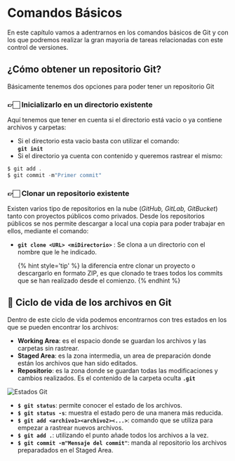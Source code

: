 # Comandos Básicos

En este capítulo vamos a adentrarnos en los comandos básicos de Git y con los que podremos realizar la gran mayoria de tareas relacionadas con este control de versiones.

## ¿Cómo obtener un repositorio Git?

Básicamente tenemos dos opciones para poder tener un repositorio Git

### 👉🏻 Inicializarlo en un directorio existente

Aquí tenemos que tener en cuenta si el directorio está vacio o ya contiene archivos y carpetas:

- Si el directorio esta vacio basta con utilizar el comando:  
   **`git init`**
- Si el directorio ya cuenta con contenido y queremos rastrear el mismo:

```java
$ git add .
$ git commit -m"Primer commit"
```

### 👉🏻 Clonar un repositorio existente

Existen varios tipo de repositorios en la nube (_GitHub, GitLab, GitBucket_) tanto con proyectos públicos como privados. Desde los repositorios públicos se nos permite descargar a local una copia para poder trabajar en ellos, mediante el comando:

- **`git clone <URL> <miDirectorio>`** : Se clona a un directorio con el nombre que le he indicado.

  {% hint style='tip' %}
  la diferencia entre clonar un proyecto o descargarlo en formato ZIP, es que clonado te traes todos los commits que se han realizado desde el comienzo.
  {% endhint %}

## 🔁 Ciclo de vida de los archivos en Git

Dentro de este ciclo de vida podemos encontrarnos con tres estados en los que se pueden encontrar los archivos:

- **Working Area**: es el espacio donde se guardan los archivos y las carpetas sin rastrear.
- **Staged Area**: es la zona intermedia, un area de preparación donde están los archivos que han sido editados.
- **Repositorio**: es la zona donde se guardan todas las modificaciones y cambios realizados. Es el contenido de la carpeta oculta **`.git`**

![Estados Git](_book/assets/3-stages-git.PNG)

- **`$ git status`**: permite conocer el estado de los archivos.
- **`$ git status -s`**: muestra el estado pero de una manera más reducida.
- **`$ git add <archivo1><archivo2><...>`**: comando que se utiliza para empezar a rastrear nuevos archivos.
- **`$ git add .`**: utilizando el punto añade todos los archivos a la vez.
- **`$ git commit -m"Mensaje del commit"`**: manda al repositorio los archivos preparadados en el Staged Area.
